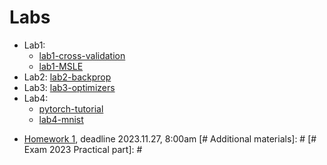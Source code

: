 # Labs

* Lab1:
    * [lab1-cross-validation](https://colab.research.google.com/github/mim-uw/dnn-2023-24/blob/master/docs/DNN-Lab-1-cross-validation-student-version.ipynb)
    * [lab1-MSLE](https://colab.research.google.com/github/mim-uw/dnn-2023-24/blob/master/docs/DNN-Lab-1-MSLE-student-version.ipynb)
* Lab2: [lab2-backprop](https://colab.research.google.com/github/mim-uw/dnn-2023-24/blob/master/docs/DNN-Lab-2-backprop-student-version.ipynb)
* Lab3: [lab3-optimizers](https://colab.research.google.com/github/mim-uw/dnn-2023-24/blob/master/docs/DNN-Lab-3-mnist-again-student.ipynb)
* Lab4: 
    * [pytorch-tutorial](https://pytorch.org/tutorials/beginner/deep_learning_60min_blitz.html)
    * [lab4-mnist](https://colab.research.google.com/github/mim-uw/dnn-2023-24/blob/master/docs/DNN-Lab-4-MNIST-in-Pytorch-student-version.ipynb)

[# Homeworks]: #

* [Homework 1](https://colab.research.google.com/github/mim-uw/dnn-2023-24/blob/master/docs/dnn-2023-24/hw-1-revnet-student.ipynb
), deadline 2023.11.27, 8:00am
[# Additional materials]: #
[# Exam 2023 Practical part]: #
